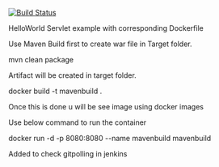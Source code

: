 [![Build Status](https://dev.azure.com/simplilearn/Simplilearn-Azure/_apis/build/status/anujdevopslearn.MavenBuild?branchName=master)](https://dev.azure.com/simplilearn/Simplilearn-Azure/_build/latest?definitionId=2&branchName=master)

HelloWorld Servlet example with corresponding Dockerfile

Use Maven Build first to create war file in Target folder.

mvn clean package

Artifact will be created in target folder.

docker build -t mavenbuild .

Once this is done u will be see image using docker images

Use below command to run the container

docker run -d -p 8080:8080 --name mavenbuild mavenbuild

Added to check gitpolling in jenkins
